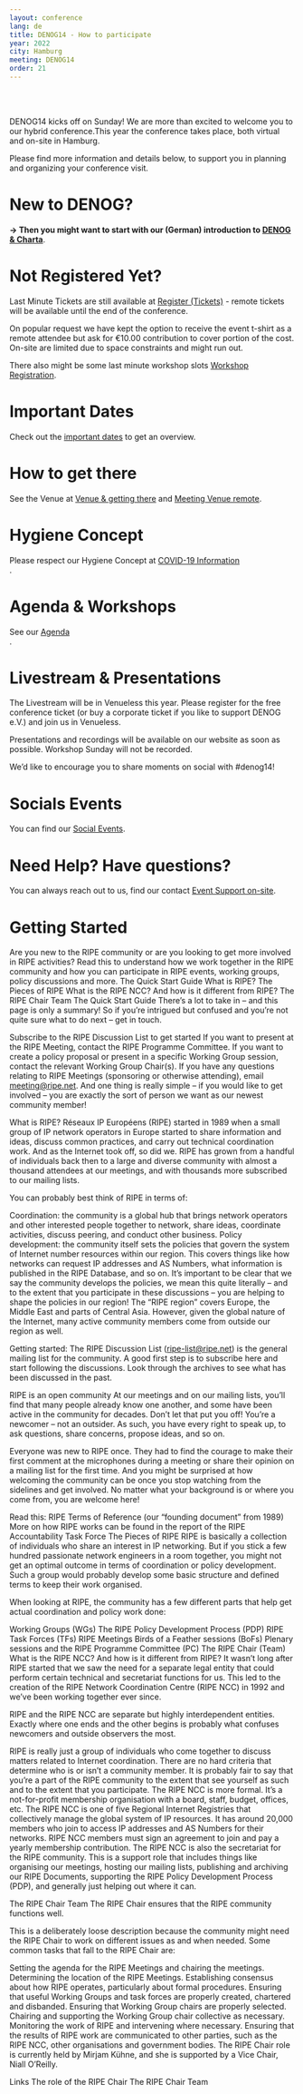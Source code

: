 ```yaml
---
layout: conference
lang: de
title: DENOG14 - How to participate
year: 2022
city: Hamburg
meeting: DENOG14
order: 21
---
```


<br />
<br />

DENOG14 kicks off on Sunday! We are more than excited to welcome you to our hybrid conference.This year the conference takes place, both virtual and on-site in Hamburg.

Please find more information and details below, to support you in planning and organizing your conference visit.

# New to DENOG? 
<b>-> Then you might want to start with our (German) introduction to <a href="denoginfo.html">DENOG & Charta</a></b>. 

# Not Registered Yet?
Last Minute Tickets are still available at <a href="tickets.html">Register (Tickets)</a> - remote tickets will be available until the end of the conference. 

On popular request we have kept the option to receive the event t-shirt as a remote attendee but ask for €10.00 contribution to cover portion of the cost. On-site are limited due to space constraints and might run out. 

There also might be some last minute workshop slots <a href="workshop_registration.html">Workshop Registration</a>. 

# Important Dates
Check out the [important dates]("important_dates.html") to get an overview. 

# How to get there
See the Venue at <a href="venue.html">Venue & getting there</a> and <a href="venueremote.html">Meeting Venue remote</a>. 

# Hygiene Concept
Please respect our Hygiene Concept at <a href="covid_test.html">COVID-19 Information</a><br />. 

# Agenda & Workshops
See our <a href="agenda.html">Agenda</a><br />. 

# Livestream & Presentations
The Livestream will be in Venueless this year. Please register for the free conference ticket (or buy a corporate ticket if you like to support DENOG e.V.) and join us in Venueless.

Presentations and recordings will be available on our website as soon as possible. 
Workshop Sunday will not be recorded.

We’d like to encourage you to share moments on social with #denog14!

# Socials Events
You can find our <a href="social.html">Social Events</a>. 

# Need Help? Have questions?
You can always reach out to us, find our contact <a href="eventsupport.html">Event Support on-site</a>. 








# Getting Started
Are you new to the RIPE community or are you looking to get more involved in RIPE activities? Read this to understand how we work together in the RIPE community and how you can participate in RIPE events, working groups, policy discussions and more.
The Quick Start Guide
What is RIPE?
The Pieces of RIPE
What is the RIPE NCC? And how is it different from RIPE?
The RIPE Chair Team
The Quick Start Guide
There’s a lot to take in – and this page is only a summary! So if you’re intrigued but confused and you’re not quite sure what to do next – get in touch.

Subscribe to the RIPE Discussion List to get started
If you want to present at the RIPE Meeting, contact the RIPE Programme Committee.
If you want to create a policy proposal or present in a specific Working Group session, contact the relevant Working Group Chair(s).
If you have any questions relating to RIPE Meetings (sponsoring or otherwise attending), email meeting@ripe.net. 
And one thing is really simple – if you would like to get involved – you are exactly the sort of person we want as our newest community member!

What is RIPE?
Réseaux IP Européens (RIPE) started in 1989 when a small group of IP network operators in Europe started to share information and ideas, discuss common practices, and carry out technical coordination work. And as the Internet took off, so did we. RIPE has grown from a handful of individuals back then to a large and diverse community with almost a thousand attendees at our meetings, and with thousands more subscribed to our mailing lists.

You can probably best think of RIPE in terms of:

Coordination: the community is a global hub that brings network operators and other interested people together to network, share ideas, coordinate activities, discuss peering, and conduct other business.
Policy development: the community itself sets the policies that govern the system of Internet number resources within our region. This covers things like how networks can request IP addresses and AS Numbers, what information is published in the RIPE Database, and so on. It’s important to be clear that we say the community develops the policies, we mean this quite literally – and to the extent that you participate in these discussions – you are helping to shape the policies in our region!
The “RIPE region” covers Europe, the Middle East and parts of Central Asia. However, given the global nature of the Internet, many active community members come from outside our region as well.

Getting started: The RIPE Discussion List (ripe-list@ripe.net) is the general mailing list for the community. A good first step is to subscribe here and start following the discussions. Look through the archives to see what has been discussed in the past.  

RIPE is an open community
At our meetings and on our mailing lists, you’ll find that many people already know one another, and some have been active in the community for decades. Don’t let that put you off! You’re a newcomer – not an outsider. As such, you have every right to speak up, to ask questions, share concerns, propose ideas, and so on.

Everyone was new to RIPE once. They had to find the courage to make their first comment at the microphones during a meeting or share their opinion on a mailing list for the first time. And you might be surprised at how welcoming the community can be once you stop watching from the sidelines and get involved. No matter what your background is or where you come from, you are welcome here!

Read this:
RIPE Terms of Reference (our “founding document” from 1989)
More on how RIPE works can be found in the report of the RIPE Accountability Task Force
The Pieces of RIPE
RIPE is basically a collection of individuals who share an interest in IP networking. But if you stick a few hundred passionate network engineers in a room together, you might not get an optimal outcome in terms of coordination or policy development. Such a group would probably develop some basic structure and defined terms to keep their work organised.

When looking at RIPE, the community has a few different parts that help get actual coordination and policy work done:

Working Groups (WGs)
The RIPE Policy Development Process (PDP)
RIPE Task Forces (TFs)
RIPE Meetings
Birds of a Feather sessions (BoFs)
Plenary sessions and the RIPE Programme Committee (PC)
The RIPE Chair (Team)
What is the RIPE NCC? And how is it different from RIPE?
It wasn’t long after RIPE started that we saw the need for a separate legal entity that could perform certain technical and secretariat functions for us. This led to the creation of the RIPE Network Coordination Centre (RIPE NCC) in 1992 and we’ve been working together ever since.

RIPE and the RIPE NCC are separate but highly interdependent entities. Exactly where one ends and the other begins is probably what confuses newcomers and outside observers the most.

RIPE is really just a group of individuals who come together to discuss matters related to Internet coordination. There are no hard criteria that determine who is or isn’t a community member. It is probably fair to say that you’re a part of the RIPE community to the extent that see yourself as such and to the extent that you participate.
The RIPE NCC is more formal. It’s a not-for-profit membership organisation with a board, staff, budget, offices, etc. The RIPE NCC is one of five Regional Internet Registries that collectively manage the global system of IP resources. It has around 20,000 members who join to access IP addresses and AS Numbers for their networks. RIPE NCC members must sign an agreement to join and pay a yearly membership contribution.
The RIPE NCC is also the secretariat for the RIPE community. This is a support role that includes things like organising our meetings, hosting our mailing lists, publishing and archiving our RIPE Documents, supporting the RIPE Policy Development Process (PDP), and generally just helping out where it can.

The RIPE Chair Team
The RIPE Chair ensures that the RIPE community functions well. 

This is a deliberately loose description because the community might need the RIPE Chair to work on different issues as and when needed. Some common tasks that fall to the RIPE Chair are:

Setting the agenda for the RIPE Meetings and chairing the meetings.
Determining the location of the RIPE Meetings.
Establishing consensus about how RIPE operates, particularly about formal procedures.
Ensuring that useful Working Groups and task forces are properly created, chartered and disbanded.
Ensuring that Working Group chairs are properly selected.
Chairing and supporting the Working Group chair collective as necessary.
Monitoring the work of RIPE and intervening where necessary.
Ensuring that the results of RIPE work are communicated to other parties, such as the RIPE NCC, other organisations and government bodies.
The RIPE Chair role is currently held by Mirjam Kühne, and she is supported by a Vice Chair, Niall O’Reilly.

Links
The role of the RIPE Chair
The RIPE Chair Team

